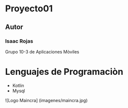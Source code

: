 # Proyecto01

## Autor
### Isaac Rojas

Grupo 10-3 de Aplicaciones Mòviles

# Lenguajes de Programaciòn
- Kotlin
- Mysql

![Logo Maincra] (imagenes/maincra.jpg)